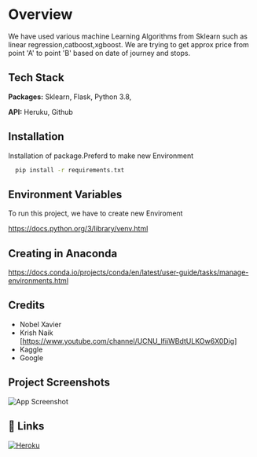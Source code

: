 
# Overview
We have used various machine Learning Algorithms from Sklearn such as linear regression,catboost,xgboost.
We are trying to get approx price from point 'A' to point 'B' based on date of journey and stops.

## Tech Stack

**Packages:** Sklearn, Flask, Python 3.8, 

**API:** Heruku, Github

  
## Installation

Installation of package.Preferd to make new Environment

```bash
  pip install -r requirements.txt
```
    
## Environment Variables

To run this project, we have to create new Enviroment

https://docs.python.org/3/library/venv.html

  ## Creating in Anaconda
  https://docs.conda.io/projects/conda/en/latest/user-guide/tasks/manage-environments.html

  
## Credits

- Nobel Xavier
- Krish Naik [https://www.youtube.com/channel/UCNU_lfiiWBdtULKOw6X0Dig]
- Kaggle
- Google

  
## Project Screenshots

![App Screenshot](https://github.com/AbdurRahmanSh/Restaurant_rating/blob/main/rating.gif)

  
## 🔗 Links
[![Heroku](https://img.shields.io/badge/Heroku-Flight-price-predict-yellowgreen?style=for-the-badge&logo=ko-fi&logoColor=white)](https://flightpriceapp01.herokuapp.com/)

